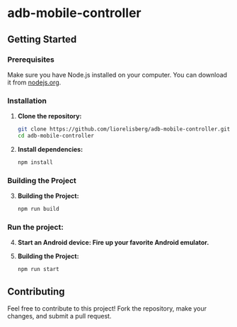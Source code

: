 # adb-mobile-controller

## Getting Started

### Prerequisites

Make sure you have Node.js installed on your computer. You can download it from [nodejs.org](https://nodejs.org/).

### Installation

1. **Clone the repository:**
   ```bash
   git clone https://github.com/liorelisberg/adb-mobile-controller.git
   cd adb-mobile-controller

2. **Install dependencies:**
   ```bash
   npm install

### Building the Project

3. **Building the Project:**
   ```bash
   npm run build

### Run the project:
4. **Start an Android device: Fire up your favorite Android emulator.**

5. **Building the Project:**
   ```bash
   npm run start

## Contributing
Feel free to contribute to this project! Fork the repository, make your changes, and submit a pull request.
